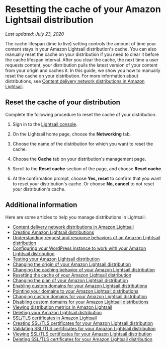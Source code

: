 # Resetting the cache of your Amazon Lightsail distribution<a name="amazon-lightsail-resetting-distribution-cache"></a>

 *Last updated: July 23, 2020* 

The cache lifespan \(time to live\) setting controls the amount of time your content stays in your Amazon Lightsail distribution's cache\. You can also manually reset the cache on your distribution if you need to clear it before the cache lifespan interval\. After you clear the cache, the next time a user requests content, your distribution pulls the latest version of your content from your origin and caches it\. In this guide, we show you how to manually reset the cache on your distribution\. For more information about distributions, see [Content delivery network distributions in Amazon Lightsail](amazon-lightsail-content-delivery-network-distributions.md)\.

## Reset the cache of your distribution<a name="reset-distribution-cache"></a>

Complete the following procedure to reset the cache of your distribution\.

1. Sign in to the [Lightsail console](https://lightsail.aws.amazon.com/)\.

1. On the Lightsail home page, choose the **Networking** tab\.

1. Choose the name of the distribution for which you want to reset the cache\.

1. Choose the **Cache** tab on your distribution's management page\.

1. Scroll to the **Reset cache** section of the page, and choose **Reset cache**\.

1. At the confirmation prompt, choose **Yes, reset** to confirm that you want to reset your distribution's cache\. Or choose **No, cancel** to not reset your distribution's cache\.

## Additional information<a name="resetting-distribution-cache-additional-information"></a>

Here are some articles to help you manage distributions in Lightsail:
+ [Content delivery network distributions in Amazon Lightsail](amazon-lightsail-content-delivery-network-distributions.md)
+ [Creating Amazon Lightsail distributions](amazon-lightsail-creating-content-delivery-network-distribution.md)
+ [Understanding request and response behaviors of an Amazon Lightsail distribution](amazon-lightsail-distribution-request-and-response.md)
+ [Configuring your WordPress instance to work with your Amazon Lightsail distribution](amazon-lightsail-editing-wp-config-for-distribution.md)
+ [Testing your Amazon Lightsail distribution](amazon-lightsail-testing-distribution.md)
+ [Changing the origin of your Amazon Lightsail distribution](amazon-lightsail-changing-distribution-origin.md)
+ [Changing the caching behavior of your Amazon Lightsail distribution](amazon-lightsail-changing-default-cache-behavior.md)
+ [Resetting the cache of your Amazon Lightsail distribution](#amazon-lightsail-resetting-distribution-cache)
+ [Changing the plan of your Amazon Lightsail distribution](amazon-lighstail-changing-distribution-plan.md)
+ [Enabling custom domains for your Amazon Lightsail distributions](amazon-lightsail-enabling-distribution-custom-domains.md)
+ [Pointing your domains to your Amazon Lightsail distributions](amazon-lightsail-point-domain-to-distribution.md)
+ [Changing custom domains for your Amazon Lightsail distribution](amazon-lightsail-changing-distribution-custom-domains.md)
+ [Disabling custom domains for your Amazon Lightsail distributions](amazon-lightsail-disabling-distribution-custom-domains.md)
+ [Viewing distribution metrics in Amazon Lightsail](amazon-lightsail-viewing-distribution-health-metrics.md)
+ [Deleting your Amazon Lightsail distribution](amazon-lightsail-deleting-distribution.md)
+ [SSL/TLS certificates in Amazon Lightsail](understanding-tls-ssl-certificates-in-lightsail-https.md)
+ [Creating SSL/TLS certificates for your Amazon Lightsail distribution](amazon-lightsail-create-a-distribution-certificate.md)
+ [Validating SSL/TLS certificates for your Amazon Lightsail distribution](amazon-lightsail-validating-a-distribution-certificate.md)
+ [Viewing SSL/TLS certificates for your Amazon Lightsail distribution](amazon-lightsail-viewing-distribution-certificates.md)
+ [Deleting SSL/TLS certificates for your Amazon Lightsail distribution](amazon-lightsail-deleting-distribution-certificates.md)